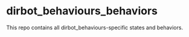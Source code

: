 # dirbot_behaviours_behaviors
This repo contains all dirbot_behaviours-specific states and behaviors.
